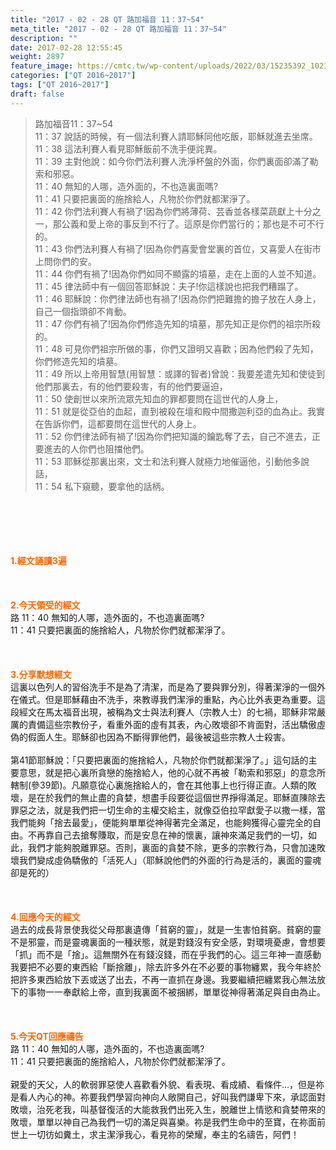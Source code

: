 ```yaml
---
title: "2017 - 02 - 28 QT 路加福音 11：37~54"
meta_title: "2017 - 02 - 28 QT 路加福音 11：37~54"
description: ""
date: 2017-02-28 12:55:45
weight: 2897
feature_image: https://cmtc.tw/wp-content/uploads/2022/03/15235392_10211799862337740_180693556567566654_o-1.webp
categories: ["QT 2016~2017"]
tags: ["QT 2016~2017"]
draft: false
---
```


<blockquote>路加福音11：37~54<br />
11：37 說話的時候，有一個法利賽人請耶穌同他吃飯，耶穌就進去坐席。<br />
11：38 這法利賽人看見耶穌飯前不洗手便詫異。<br />
11：39 主對他說：如今你們法利賽人洗淨杯盤的外面，你們裏面卻滿了勒索和邪惡。<br />
11：40 無知的人哪，造外面的，不也造裏面嗎?<br />
11：41 只要把裏面的施捨給人，凡物於你們就都潔淨了。<br />
11：42 你們法利賽人有禍了!因為你們將薄荷、芸香並各樣菜蔬獻上十分之一，那公義和愛上帝的事反到不行了。這原是你們當行的；那也是不可不行的。<br />
11：43 你們法利賽人有禍了!因為你們喜愛會堂裏的首位，又喜愛人在街市上問你們的安。<br />
11：44 你們有禍了!因為你們如同不顯露的墳墓，走在上面的人並不知道。<br />
11：45 律法師中有一個回答耶穌說：夫子!你這樣說也把我們糟蹋了。<br />
11：46 耶穌說：你們律法師也有禍了!因為你們把難擔的擔子放在人身上，自己一個指頭卻不肯動。<br />
11：47 你們有禍了!因為你們修造先知的墳墓，那先知正是你們的祖宗所殺的。<br />
11：48 可見你們祖宗所做的事，你們又證明又喜歡；因為他們殺了先知，你們修造先知的墳墓。<br />
11：49 所以上帝用智慧(用智慧：或譯的智者)曾說：我要差遣先知和使徒到他們那裏去，有的他們要殺害，有的他們要逼迫，<br />
11：50 使創世以來所流眾先知血的罪都要問在這世代的人身上，<br />
11：51 就是從亞伯的血起，直到被殺在壇和殿中間撒迦利亞的血為止。我實在告訴你們，這都要問在這世代的人身上。<br />
11：52 你們律法師有禍了!因為你們把知識的鑰匙奪了去，自己不進去，正要進去的人你們也阻擋他們。<br />
11：53 耶穌從那裏出來，文士和法利賽人就極力地催逼他，引動他多說話，<br />
11：54 私下窺聽，要拿他的話柄。</blockquote><br />
&nbsp;<br />
<br />
&nbsp;<br />
<br />
<span style="color: #ff6600;"><strong>1.</strong><strong>經文誦讀3遍</strong></span><br />
<br />
<span style="color: #ff6600;"><strong> </strong></span><br />
<br />
<span style="color: #ff6600;"><strong>2.</strong><strong>今天領受的經文<br />
</strong></span>路 11：40 無知的人哪，造外面的，不也造裏面嗎?<br />
11：41 只要把裏面的施捨給人，凡物於你們就都潔淨了。<br />
<br />
&nbsp;<br />
<br />
<span style="color: #ff6600;"><strong>3.</strong><strong>分享默想經文<br />
</strong></span>這裏以色列人的習俗洗手不是為了清潔，而是為了要與罪分別，得著潔淨的一個外在儀式。但是耶穌藉由不洗手，來教導我們潔淨的重點，內心比外表更為重要。這段經文在馬太福音出現，被稱為文士與法利賽人（宗教人士）的七禍，耶穌非常嚴厲的責備這些宗教份子，看重外面的虛有其表，內心敗壞卻不肯面對，活出驕傲虛偽的假面人生。耶穌卻也因為不斷得罪他們，最後被這些宗教人士殺害。<br />
<br />
第41節耶穌說：「只要把裏面的施捨給人，凡物於你們就都潔淨了。」這句話的主要意思，就是把心裏所貪戀的施捨給人，他的心就不再被「勒索和邪惡」的意念所轄制(參39節)。凡願意從心裏施捨給人的，會在其他事上也行得正直。人類的敗壞，是在於我們的無止盡的貪婪，想盡手段要從這個世界掙得滿足。耶穌直陳除去罪惡之法，就是我們把一切生命的主權交給主，就像亞伯拉罕獻愛子以撒一樣，當我們能夠「捨去最愛」，便能夠單單從神得著完全滿足，也能夠獲得心靈完全的自由。不再靠自己去搶奪賺取，而是安息在神的懷裏，讓神來滿足我們的一切，如此，我們才能夠脫離罪惡。否則，裏面的貪婪不除，更多的宗教行為，只會加速敗壞我們變成虛偽驕傲的「活死人」（耶穌說他們的外面的行為是活的，裏面的靈魂卻是死的）<br />
<br />
&nbsp;<br />
<br />
<span style="color: #ff6600;"><strong>4.</strong><strong>回應今天的經文<br />
</strong></span>過去的成長背景使我從父母那裏遺傳「貧窮的靈」，就是一生害怕貧窮。貧窮的靈不是邪靈，而是靈魂裏面的一種狀態，就是對錢沒有安全感，對環境憂慮，會想要「抓」而不是「捨」。這無關外在有錢沒錢，而在乎我們的心。這三年神一直感動我要把不必要的東西給「斷捨離」，除去許多外在不必要的事物纏累，我今年終於把許多東西給放下丟或送了出去，不再一直抓在身邊。我要繼續把纏累我心無法放下的事物一一奉獻給上帝，直到我裏面不被捆綁，單單從神得著滿足與自由為止。<br />
<br />
&nbsp;<br />
<br />
<span style="color: #ff6600;"><strong>5.</strong></span><strong><span style="color: #ff6600;">今天QT回應禱告<br />
</span></strong>路 11：40 無知的人哪，造外面的，不也造裏面嗎?<br />
11：41 只要把裏面的施捨給人，凡物於你們就都潔淨了。<br />
<br />
親愛的天父，人的軟弱罪惡使人喜歡看外貌、看表現、看成績、看條件…，但是祢是看人內心的神。祢要我們學習向神向人敞開自己，好叫我們謙卑下來，承認面對敗壞，治死老我，叫基督復活的大能救我們出死入生，脫離世上情慾和貪婪帶來的敗壞，單單以神自己為我們一切的滿足與喜樂。祢是我們生命中的至寶，在祢面前世上一切彷如糞土，求主潔淨我心，看見祢的榮耀，奉主的名禱告，阿們！<br />
<br />
&nbsp;<br />
<br />
&nbsp;<br />
<br />
&nbsp;<br />
<br />
<strong><span style="color: #ff6600;"> </span></strong>
        